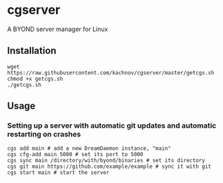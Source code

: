 # cgserver
A BYOND server manager for Linux

## Installation
```
wget https://raw.githubusercontent.com/kachnov/cgserver/master/getcgs.sh
chmod +x getcgs.sh
./getcgs.sh
```

## Usage

### Setting up a server with automatic git updates and automatic restarting on crashes
```
cgs add main # add a new DreamDaemon instance, "main"
cgs cfg-add main 5000 # set its port to 5000
cgs sync main /directory/with/byond/binaries # set its directory
cgs git main https://github.com/example/example # sync it with git
cgs start main # start the server
```
